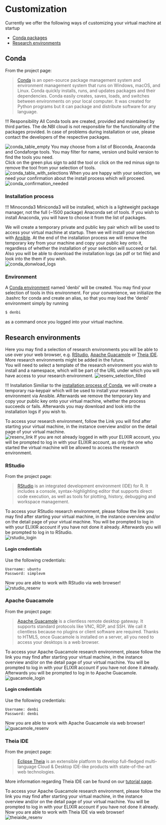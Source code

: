 # Customization
Currently we offer the following ways of customizing your virtual machine at startup  
  - [Conda packages](#conda)  
  - [Research environments](#research-environments)
## Conda
From the project page:
>[Conda](https://docs.conda.io/projects/conda/en/latest/index.html) is an open-source package management system and environment management system that runs on Windows, macOS, and Linux. Conda quickly installs, runs, and updates packages and their dependencies. Conda easily creates, saves, loads, and switches between environments on your local computer. It was created for Python programs but it can package and distribute software for any language.  

!!! Responsibility
    All Conda tools are created, provided and maintained by third parties. The de.NBI cloud is not responsible for the functionality of the packages provided. In case of problems during installation or use, please contact the developers of the respective packages.

![conda_table_empty](img/customization/empty_conda_table.png)
You may choose from a list of Bioconda, Anaconda and Condaforge tools. You may filter for name, version und build version to find the tools you need.  
Click on the green plus sign to add the tool or click on the red minus sign to remove the tool from your selection of tools.  
![conda_table_with_selections](img/customization/selection_conda_table.png)
When you are happy with your selection, we need your confirmation about the install process which will proceed.  
![conda_confirmation_needed](img/customization/conda_confirmation.png)
### Installation process

!!! Minoconda3
    Miniconda3 will be installed, which is a lightweight package manager, not the full (~1500 package) Anaconda set of tools. If you wish to install Anaconda, you will have to choose it from the list of packages.

We will create a temporary private and public key pair which will be used to access your virtual machine at startup. Then we will install your selection with [Ansible](https://docs.ansible.com/ansible/latest/index.html). At the end of the installation process we will remove the temporary key from your machine and copy your public key onto it, regardless of whether the installation of your selection will succeed or fail. Also you will be able to download the installation logs (as pdf or txt file) and look into the them if you wish.  
![conda_donwload_logs](img/customization/htc_ansible_logs.png)
### Environment
A [Conda environment](https://docs.conda.io/projects/conda/en/latest/user-guide/concepts/environments.html) named 'denbi' will be created. You may find your selection of tools in this environment. For your convenience, we initialize the .bashrc for conda and create an alias, so that you may load the 'denbi' environment simply by running 
~~~BASH
$ denbi
~~~
as a command once you logged into your virtual machine.
## Research environments
Here you may find a selection of research environments you will be able to use over your web browser, e.g. [RStudio](#rstudio), [Apache Guacamole](#apache-guacamole) or [Theia IDE](theia-ide). More research environments might be added in the future.  
You will need to select a template of the research environment you wish to install and a namespace, which will be part of the URL under which you will have access to your research environment. ![resenv_selection_filled](img/customization/resenv_filled.png)  

!!! Installation
    Similiar to the [installation process of Conda](#conda#installation-process), we will create a temporary rsa-keypair which will be used to install your research environment via Ansible. Afterwards we remove the temporary key and copy your public key onto your virtual machine, whether the process succeeds or fails. Afterwards you may download and look into the installation logs if you wish to.

To access your research environment, follow the Link you will find after starting your virtual machine, in the instance overview and/or on the detail page of your virtual machine.  
![resenv_link](img/customization/htc_resenv_url.png)
If you are not already logged in with your ELIXIR account, you will be prompted to log in with your ELIXIR account, as only the one who started the virtual machine will be allowed to access the research environment.
### RStudio
From the project page:
>[RStudio](https://rstudio.com/products/rstudio/) is an integrated development environment (IDE) for R. It includes a console, syntax-highlighting editor that supports direct code execution, as well as tools for plotting, history, debugging and workspace management.  

To access your RStudio research environment, please follow the link you may find after starting your virtual machine, in the instance overview and/or on the detail page of your virtual machine. You will be prompted to log in with your ELIXIR account if you have not done it already. Afterwards you will be prompted to log in to RStudio.  
![rstudio_login](img/customization/rstudio_login.png)  
#### Login credentials
Use the following credentials:  
```
Username: ubuntu  
Password: simplevm
```
Now you are able to work with RStudio via web browser!  
![rstudio_resenv](img/customization/rstudio_resenv.png)
### Apache Guacamole
From the project page:
> [Apache Guacamole](https://guacamole.apache.org/) is a clientless remote desktop gateway. It supports standard protocols like VNC, RDP, and SSH. We call it clientless because no plugins or client software are required. Thanks to HTML5, once Guacamole is installed on a server, all you need to access your desktops is a web browser.  

To access your Apache Guacamole research environment, please follow the link you may find after starting your virtual machine, in the instance overview and/or on the detail page of your virtual machine. You will be prompted to log in with your ELIXIR account if you have not done it already. Afterwards you will be prompted to log in to Apache Guacamole.  
![guacamole_login](img/customization/guacamole_login.png)  
#### Login credentials
Use the following credentials:  
```
Username: denbi  
Password: denbi
```
Now you are able to work with Apache Guacamole via web browser!  
![guacamole_resenv](img/customization/guacamole_resenv.png)
### Theia IDE
From the project page:
> [Eclipse Theia](https://theia-ide.org/) is an extensible platform to develop full-fledged multi-language Cloud & Desktop IDE-like products with state-of-the-art web technologies.  

More information regarding Theia IDE can be found on our [tutorial page](../../Tutorials/TheiaIde/#theia-ide).  

To access your Apache Guacamole research environment, please follow the link you may find after starting your virtual machine, in the instance overview and/or on the detail page of your virtual machine. You will be prompted to log in with your ELIXIR account if you have not done it already. Now you are able to work with Theia IDE via web browser!  
![theiaide_resenv](img/customization/theiaide_resenv.png)

